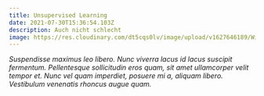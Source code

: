 ```yaml
---
title: Unsupervised Learning
date: 2021-07-30T15:36:54.103Z
description: Auch nicht schlecht
image: https://res.cloudinary.com/dt5cqs0lv/image/upload/v1627646189/Wissen/download_a9rmuw.png
---
```

*Suspendisse maximus leo libero. Nunc viverra lacus id lacus suscipit fermentum. Pellentesque sollicitudin eros quam, sit amet ullamcorper velit tempor et. Nunc vel quam imperdiet, posuere mi a, aliquam libero. Vestibulum venenatis rhoncus augue quam.*